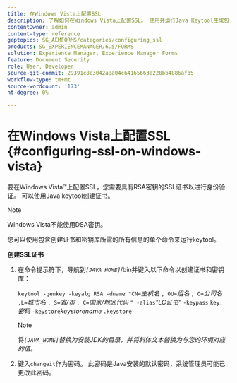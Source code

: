 ```yaml
---
title: 在Windows Vista上配置SSL
description: 了解如何在Windows Vista上配置SSL。 使用并运行Java Keytool生成包含RSA密钥的SSL证书以进行身份验证。
contentOwner: admin
content-type: reference
geptopics: SG_AEMFORMS/categories/configuring_ssl
products: SG_EXPERIENCEMANAGER/6.5/FORMS
solution: Experience Manager, Experience Manager Forms
feature: Document Security
role: User, Developer
source-git-commit: 29391c8e3042a8a04c64165663a228bb4886afb5
workflow-type: tm+mt
source-wordcount: '173'
ht-degree: 0%

---
```


# 在Windows Vista上配置SSL {#configuring-ssl-on-windows-vista}

要在Windows Vista™上配置SSL，您需要具有RSA密钥的SSL证书以进行身份验证。 可以使用Java keytool创建证书。

>[!NOTE]
>
>Windows Vista不能使用DSA密钥。

您可以使用包含创建证书和密钥库所需的所有信息的单个命令来运行keytool。

**创建SSL证书**

1. 在命令提示符下，导航到&#x200B;*`[JAVA HOME]`*/bin并键入以下命令以创建证书和密钥库：

   `keytool -genkey -keyalg RSA -dname "CN=`*主机名* `, OU=`*组名* `, O=`*公司名* `,L=`*城市名* `, S=`*省/市* `, C=`*国家/地区代码* `" -alias`*&quot;LC证书&quot;* `-keypass` `key`*_* *密码* `-keystore`*keystorename* `.keystore`

   >[!NOTE]
   >
   >将&#x200B;*`[JAVA_HOME]`替换为安装JDK的目录，并将斜体文本替换为与您的环境对应的值。*

1. 键入`changeit`作为密码。 此密码是Java安装的默认密码，系统管理员可能已更改此密码。
